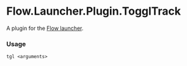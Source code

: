 Flow.Launcher.Plugin.TogglTrack
==================

A plugin for the [Flow launcher](https://github.com/Flow-Launcher/Flow.Launcher).

### Usage

    tgl <arguments>